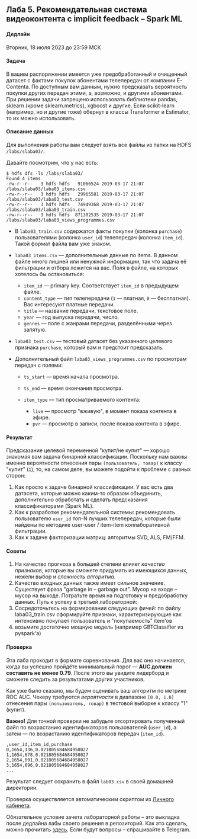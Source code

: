 ## Лаба 5. Рекомендательная система видеоконтента с implicit feedback – Spark ML

#### Дедлайн

Вторник, 18 июля 2023 до 23:59 МСК

#### Задача

В вашем распоряжении имеется уже предобработанный и очищенный датасет с фактами покупок абонентами телепередач от компании E-Contenta. По доступным вам данным, нужно предсказать вероятность покупки других передач этими, а, возможно, и другими абонентами.
При решении задачи запрещено использовать библиотеки pandas, sklearn (кроме sklearn.metrics), xgboost и другие.
Если scikit-learn (например, но и другие тоже) обернут в классы Transformer и Estimator, то их можно использовать.

#### Описание данных

Для выполнения работы вам следует взять все файлы из папки на HDFS `/labs/slaba03/`.

Давайте посмотрим, что у нас есть:

```
$ hdfs dfs -ls /labs/slaba03/
Found 4 items
-rw-r--r--   3 hdfs hdfs   91066524 2019-03-17 21:07 /labs/slaba03/laba03_items.csv
-rw-r--r--   3 hdfs hdfs   29965581 2019-03-17 21:07 /labs/slaba03/laba03_test.csv
-rw-r--r--   3 hdfs hdfs   74949368 2019-03-17 21:07 /labs/slaba03/laba03_train.csv
-rw-r--r--   3 hdfs hdfs  871302535 2019-03-17 21:07 /labs/slaba03/laba03_views_programmes.csv
```

- В `laba03_train.csv` содержатся факты покупки (колонка `purchase`) пользователями (колонка `user_id`) телепередач (колонка `item_id`). Такой формат файла вам уже знаком.

- `laba03_items.csv` — дополнительные данные по items. В данном файле много лишней или ненужной информации, так что задача её фильтрации и отбора ложится на вас. Поля в файле, на которых хотелось бы остановиться:

  - `item_id` — primary key. Соответствует `item_id` в предыдущем файле.
  - `content_type` — тип телепередачи (`1` — платная, `0` — бесплатная). Вас интересуют платные передачи.
  - `title` — название передачи, текстовое поле.
  - `year` — год выпуска передачи, число.
  - `genres` — поле с жанрами передачи, разделёнными через запятую.

- `laba03_test.csv` — тестовый датасет без указанного целевого признака `purchase`, который вам и предстоит предсказать.

- Дополнительный файл `laba03_views_programmes.csv` по просмотрам передач с полями:

  - `ts_start` — время начала просмотра.

  - `ts_end` — время окончания просмотра.

  - `item_type` — тип просматриваемого контента:

    - `live` — просмотр "вживую", в момент показа контента в эфире.
    - `pvr` — просмотр в записи, после показа контента в эфире.

#### Результат

Предсказание целевой переменной "купит/не купит" — хорошо знакомая вам задача бинарной классификации. Поскольку нам важны именно вероятности отнесения пары `(пользователь, товар)` к классу "купит" (`1`), то, на самом деле, вы можете подойти к проблеме с разных сторон:

1. Как просто к задаче бинарной классификации. У вас есть два датасета, которые можно каким-то образом объединить, дополнительно обработать и сделать предсказания классификаторами (Spark ML).
2. Как к разработке рекомендательной системы: рекомендовать пользователю `user_id` топ-N лучших телепередач, которые были найдены по методике user-user / item-item коллаборативной фильтрации.
3. Как к задаче факторизации матриц: алгоритмы SVD, ALS, FM/FFM.


#### Советы

1. На качество прогноза в большей степени влияет _качество признаков_, которые вы сможете придумать из имеющихся данных, нежели выбор и _сложность алгоритма_.
2. Качество входных данных также имеет сильное значение. Существует фраза "garbage in – garbage out". Мусор на входе – мусор на выходе. Потратьте время на подготовку и предобработку данных.
Путь к успеху в третьей лабораторной:
1. Сосредоточьтесь на формировании следующих фичей: по файлу
laba03_train.csv сформируйте признаки, характеризирующие как интенсивно
покупает пользователь и "покупаемость" item'ов
2. возьмите достаточно мощную модель (например GBTClassifier из pyspark'а)

#### Проверка

Эта лаба проходит в формате соревнования. Для вас оно начинается, когда вы успешно пройдёте минимальный порог  — **AUC должен составить не менее 0.79**. После этого вы увидите лидерборд и сможете следить за результатами других участников.

Как уже было сказано, мы будем оценивать ваш алгоритм по метрике ROC AUC. Чекеру требуются *вероятности* в диапазоне `[0.0, 1.0]` отнесения пары `(пользователь, товар)` в тестовой выборке к классу "1" (купит).

**Важно!** Для точной проверки не забудьте отсортировать полученный файл по возрастанию идентификаторов пользователей (`user_id`), а затем — по возрастанию идентификаторов передач (`item_id`).
```
,user_id,item_id,purchase
0,1654,336,0.021805684684958027
1,1654,678,0.021805684684958027
2,1654,691,0.021805684684958027
3,1654,696,0.021805684684958027
...
```



Результат следует сохранить в файл `lab03.csv` в своей домашней директории.

Проверка осуществляется автоматическим скриптом из [Личного кабинета](http://lk-spark.newprolab.com/lab/slaba03).

Обязательное условие зачета лабораторной работы – это выкладка после дедлайна лабы своего решения в репозиторий. Как это сделать, можно прочитать [здесь](/git.md). Если будут вопросы – спрашивайте в Telegram.
